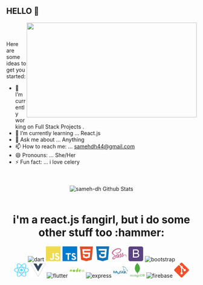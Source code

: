 ## HELLO 👋


<img align="right" src="https://media3.giphy.com/media/L1R1tvI9svkIWwpVYr/giphy.gif?cid=ecf05e47hmor9ysq922u2k67xe3ucv51ktwtpi8n9ibvkm8j&rid=giphy.gif&ct=g" width="450" height="250"/><br /><br />

Here are some ideas to get you started:
- 🔭 I’m currently working on Full Stack Projects .
- 🌱 I’m currently learning ... React.js
- 💬 Ask me about ... Anything
- 📫 How to reach me: ... samehdh44@gmail.com
- 😄 Pronouns: ... She/Her
- ⚡ Fun fact: ... i love celery

## 
<br />


<div align="center">
<img align="center" src="https://github-readme-stats.vercel.app/api?username=sameh-dh&hide=issues&show_icons=true" alt="sameh-dh Github Stats">

</div><br />


<div align="center">
<h1>
  i'm a react.js fangirl, but i do some other stuff too :hammer:
</h1>
<!-- languages -->

<img  alt="dart" width="40" height="40" src="https://www.vectorlogo.zone/logos/dartlang/dartlang-icon.svg" /> 
<img width="40" height="40" alt="javascript" src="./icons/javascript-plain.svg"/>
<img width="40" height="40" alt="typescript" src="./icons/typescript-plain.svg"/>
<img width="40" height="40" alt="HTML5" src="./icons/html5-plain.svg"/> 

<!-- styling -->
<img width="40" height="40" alt="CSS3" src="./icons/css3-plain.svg"/>
<img width="40" height="40" alt="sass" src="./icons/sass-original.svg"/>
<img width="40" height="40" alt="bootstrap" src="./icons/bootstrap-plain.svg"/>
<img width="40" height="40" alt="bootstrap" src="https://yt3.ggpht.com/ikv41jMTr1uHGdILrJhvbfVJcDt4oqhwApKX37TjAleF_cRPbF2W-waj7uMnS5JySvnlvAlTCg=s900-c-k-c0x00ffffff-no-rj"/></br>
<!-- frontend -->
<img width="40" height="40" alt="react" src="./icons/react-original.svg"/>
<img width="40" height="40" alt="vuejs" src="./icons/vuejs-plain.svg"/>
<img  alt="flutter" width="40" height="40"  src="https://www.vectorlogo.zone/logos/flutterio/flutterio-icon.svg"/>
<!-- Backend -->
<img width="40" height="40" alt="nodejs" src="./icons/nodejs-plain-wordmark.svg"/>
<img width="40" height="40" alt="express" src="https://is4-ssl.mzstatic.com/image/thumb/Purple123/v4/5b/99/f3/5b99f3b7-6cf1-e454-3248-7648295762d7/source/256x256bb.jpg"/>
<!-- Daatabases -->
<img width="40" height="40" alt="mysql" src="./icons/mysql-plain-wordmark.svg"/>
<img width="40" height="40" alt="mongodb" src="./icons/mongodb-plain-wordmark.svg"/>
<img  alt="firebase" width="40" height="40" src="https://www.vectorlogo.zone/logos/firebase/firebase-icon.svg"/>
<!-- github-git -->
<img width="40" height="40" alt="git" src="./icons/git-plain.svg"/>
</div>




<!-- **![Anurag's GitHub stats](https://github-readme-stats.vercel.app/api?username=sameh-dh&hide=issues&show_icons=true) -->





